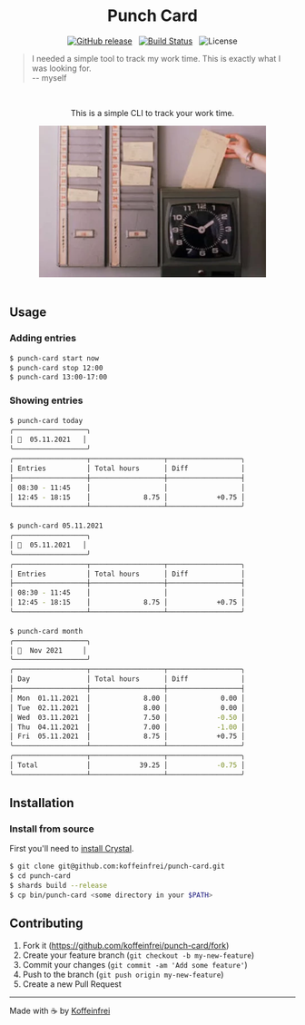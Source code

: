 <h1 align="center">Punch Card</h1>

<div align="center">

[![GitHub release](https://img.shields.io/github/v/release/koffeinfrei/punch-card.svg?style=flat-square)](https://github.com/koffeinfrei/punch-card/releases)
&nbsp;
[![Build Status](https://img.shields.io/github/workflow/status/koffeinfrei/punch-card/CI.svg?label=CI&style=flat-square)](https://github.com/koffeinfrei/punch-card/actions)
&nbsp;
![License](https://img.shields.io/github/license/koffeinfrei/punch-card.svg?style=flat-square)

</div>

> I needed a simple tool to track my work time. This is exactly what I was looking for.<br> -- myself

<br>

<div align="center">

This is a simple CLI to track your work time.

<img src="./punch-card.webp" />

</div>

<br>

## Usage

### Adding entries

```sh
$ punch-card start now
$ punch-card stop 12:00
$ punch-card 13:00-17:00
```

### Showing entries

```sh
$ punch-card today
╭──────────────────╮
│ 📅  05.11.2021   │
╰──────────────────╯
╭──────────────────┬──────────────────┬──────────────────╮
│ Entries          │ Total hours      │ Diff             │
├──────────────────┼──────────────────┼──────────────────┤
│ 08:30 - 11:45    │                  │                  │
│ 12:45 - 18:15    │             8.75 │            +0.75 │
╰──────────────────┴──────────────────┴──────────────────╯

$ punch-card 05.11.2021
╭──────────────────╮
│ 📅  05.11.2021   │
╰──────────────────╯
╭──────────────────┬──────────────────┬──────────────────╮
│ Entries          │ Total hours      │ Diff             │
├──────────────────┼──────────────────┼──────────────────┤
│ 08:30 - 11:45    │                  │                  │
│ 12:45 - 18:15    │             8.75 │            +0.75 │
╰──────────────────┴──────────────────┴──────────────────╯

$ punch-card month
╭──────────────────╮
│ 📅  Nov 2021     │
╰──────────────────╯
╭──────────────────┬──────────────────┬──────────────────╮
│ Day              │ Total hours      │ Diff             │
├──────────────────┼──────────────────┼──────────────────┤
│ Mon  01.11.2021  │             8.00 │             0.00 │
│ Tue  02.11.2021  │             8.00 │             0.00 │
│ Wed  03.11.2021  │             7.50 │            -0.50 │
│ Thu  04.11.2021  │             7.00 │            -1.00 │
│ Fri  05.11.2021  │             8.75 │            +0.75 │
╰──────────────────┴──────────────────┴──────────────────╯
╭──────────────────┬──────────────────┬──────────────────╮
│ Total            │            39.25 │            -0.75 │
╰──────────────────┴──────────────────┴──────────────────╯
```

## Installation

### Install from source

First you'll need to [install
Crystal](https://crystal-lang.org/reference/installation/).

 ```bash
 $ git clone git@github.com:koffeinfrei/punch-card.git
 $ cd punch-card
 $ shards build --release
 $ cp bin/punch-card <some directory in your $PATH>
 ```

## Contributing

1. Fork it (<https://github.com/koffeinfrei/punch-card/fork>)
2. Create your feature branch (`git checkout -b my-new-feature`)
3. Commit your changes (`git commit -am 'Add some feature'`)
4. Push to the branch (`git push origin my-new-feature`)
5. Create a new Pull Request

---

Made with ☕️  by [Koffeinfrei](https://github.com/koffeinfrei)
